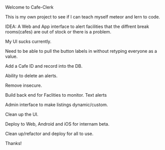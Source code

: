 Welcome to Cafe-Clerk

This is my own project to see if I can teach myself meteor and lern to code.

IDEA: A Web and App interface to alert facilities that the diffrent break rooms(cafes) are out of stock or there is a problem.

My UI sucks currently.

Need to be able to pull the button labels in without retyping everyone as a value.

Add a Cafe ID and record into the DB.

Ability to delete an alerts.

Remove insecure.

Build back end for Faclities to monitor.
    Text alerts

Admin interface to make listings dynamic/custom.

Clean up the UI.

Deploy to Web, Android and iOS for internam beta.

Clean up/refactor and deploy for all to use.

Thanks!
